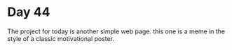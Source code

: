 # Day 44
The project for today is another simple web page. this one is a meme in the style of a classic motivational poster.